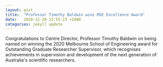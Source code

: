 ```yaml
---
layout: post
title:  "Professor Timothy Baldwin wins MSE Excellence Award"
date:   2020-12-20 23:55:23 +1000
categories: jekyll update
---
```

Congratulations to Centre Director, Professor Timothy Baldwin on being named on winning the 2020 Melbourne School of Engineering award for Outstanding Graduate Researcher Supervisor, which recognises achievements in supervision and development of the next generation of Australia's scientific researchers.
